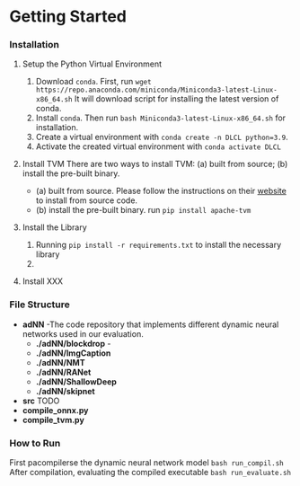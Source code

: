 

# Getting Started

### Installation


1. Setup the Python Virtual Environment
   1. Download ``conda``. First, run ``wget https://repo.anaconda.com/miniconda/Miniconda3-latest-Linux-x86_64.sh``
      It will download script for installing the latest version of conda.
   2. Install ``conda``. Then run ``bash Miniconda3-latest-Linux-x86_64.sh`` for installation.  
   3. Create a virtual environment with ``conda create -n DLCL python=3.9``.
   4. Activate the created virtual environment with ``conda activate DLCL``

2. Install TVM 
    There are two ways to install TVM: (a) built from source; (b) install the pre-built binary.
   * (a) built from source. Please follow the instructions on their [website](https://tvm.apache.org/docs/install/from_source.html#install-from-source) to install from source code.
   * (b) install the pre-built binary. run ``pip install apache-tvm``

4. Install the Library
   1. Running ``pip install -r requirements.txt`` to install the necessary library
   2. 

5. Install XXX


### File Structure
  * **adNN** -The code repository that implements different dynamic neural networks used in our evaluation.
    * **./adNN/blockdrop** - 
    * **./adNN/ImgCaption**
    * **./adNN/NMT**
    * **./adNN/RANet**
    * **./adNN/ShallowDeep**
    * **./adNN/skipnet**
  * **src**  TODO
  * **compile_onnx.py**
  * **compile_tvm.py**

### How to Run
    
First pacompilerse the dynamic neural network model 
``bash run_compil.sh``
After compilation, evaluating the compiled executable
``bash run_evaluate.sh``





